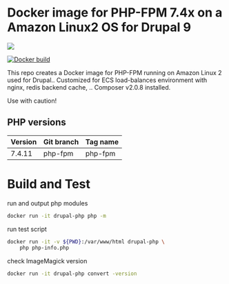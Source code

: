 # Docker image for PHP-FPM 7.4x on a Amazon Linux2 OS for Drupal 9

[![](https://images.microbadger.com/badges/image/ljay/amaz-drupal.svg)](http://microbadger.com/images/ljay/amaz-drupal)

[![Docker build](http://dockeri.co/image/ljay/amaz-drupal)](https://hub.docker.com/r/ljay/amaz-drupal/)

This repo creates a Docker image for PHP-FPM running on Amazon Linux 2 used for Drupal..
Customized for ECS load-balances environment with nginx, redis backend cache, ..
Composer v2.0.8 installed.

Use with caution!

## PHP versions

Version | Git branch | Tag name
--------| ---------- |---------
7.4.11  | php-fpm    | php-fpm


# Build and Test

run and output php modules
```sh
docker run -it drupal-php php -m
```

run test script
```sh
docker run -it -v ${PWD}:/var/www/html drupal-php \
    php php-info.php
```

check ImageMagick version
```sh
docker run -it drupal-php convert -version
```
